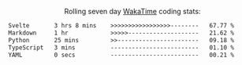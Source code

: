 <p align="center">Rolling seven day <a href='https://wakatime.com/'> WakaTime</a> coding stats:</p>
<!--START_SECTION:waka-->

```txt
Svelte       3 hrs 8 mins    >>>>>>>>>>>>>>>>>--------   67.77 %
Markdown     1 hr            >>>>>--------------------   21.62 %
Python       25 mins         >>-----------------------   09.18 %
TypeScript   3 mins          -------------------------   01.10 %
YAML         0 secs          -------------------------   00.21 %
```

<!--END_SECTION:waka-->
